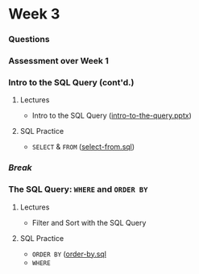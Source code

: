 # Week 3

### Questions

### Assessment over Week 1

### Intro to the SQL Query (cont'd.)

1. Lectures

    + Intro to the SQL Query ([intro-to-the-query.pptx](https://mrrisley.github.io/sql-uc-fall2019/week-1/intro-to-the-query.pptx))

2. SQL Practice

    + `SELECT` & `FROM` ([select-from.sql](https://mrrisley.github.io/sql-uc-fall2019/week-3/select-from.sql))
    
### *Break*

### The SQL Query: `WHERE` and `ORDER BY`

1. Lectures
    
    + Filter and Sort with the SQL Query <!-- ([intro-to-the-query.pptx](https://mrrisley.github.io/sql-uc-fall2019/week-1/intro-to-the-query.pptx)) -->

2. SQL Practice

    + `ORDER BY` ([order-by.sql](https://mrrisley.github.io/sql-uc-fall2019/week-3/order-by.sql)
    + `WHERE` 

